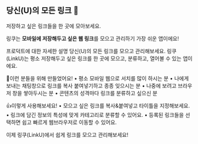 ## 당신(U)의 모든 링크 🔗
저장하고 싶은 링크들을 한 곳에 모아보세요.

링쿠는 **모바일에 저장해두고 싶은 웹 링크**를 모으고 관리하기 가장 쉬운 앱이에요!

프로덕트에 대한 자세한 설명
당신(U)의 모든 링크를 모으고 관리해보세요.
링쿠(LinkU)는 평소 저장해두고 싶은 링크를
한 곳에 모으고, 분류하고, 열어볼 수 있는 앱이에요.


🙋이런 분들을 위해 만들었어요!
• 평소 모바일 웹으로 서치를 많이 하시는 분
• 나에게 보내는 채팅창으로 링크를 복사 붙여넣기하고 종종 잊으시는 분
• 나중에 보려고 브라우저 창을 쌓아두시는 분
• 콘텐츠의 성격마다 링크를 분류하고 싶으신 분


👍이렇게 사용해보세요!
• 모으고 싶은 링크를 복사&붙여넣고 타이틀을 지정해보세요.
• 링크에 담긴 정보의 특성에 맞게 카테고리로 분류할 수 있어요.
• 등록된 링크들을 선택하면 쉽고 빠르게 웹브라우저로 이동할 수 있어요.


이제 링쿠(LinkU)에서 쉽게 링크를 모으고 관리해보세요!
